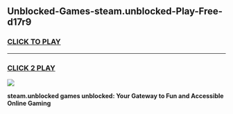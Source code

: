 
## Unblocked-Games-steam.unblocked-Play-Free-d17r9
<h3>
<a href="https://premium76.site?title=steam.unblocked&ref=23A">CLICK TO PLAY</a></h3>
<hr>

<h3>
<a href="https://premium76.site?title=steam.unblocked&ref=23A">CLICK 2 PLAY</a>
  
</h3>

<a href="https://premium76.site?title=steam.unblocked&ref=23A"><img src="https://clearcache.store/games.png"></a>


**steam.unblocked games unblocked: Your Gateway to Fun and Accessible Online Gaming**
